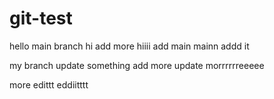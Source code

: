 # git-test
hello main branch
hi add more hiiii
add main
mainn addd it

my branch update something
add more update  morrrrrreeeee


more edittt
eddiitttt













